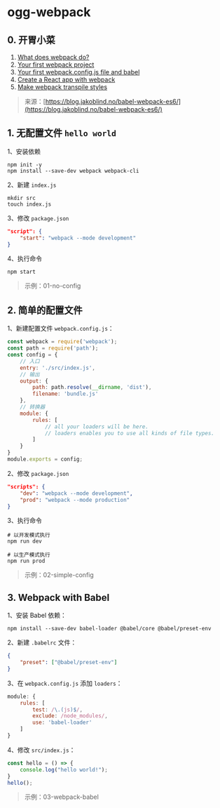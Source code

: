 # ogg-webpack

## 0. 开胃小菜

1. [What does webpack do?](./doc/what-does-webpack-do.md)
2. [Your first webpack project](./doc/your-first-webpack-project.md)
3. [Your first webpack.config.js file and babel](./doc/your-first-webpack-config-js-and-babel.md)
4. [Create a React app with webpack](./doc/how-to-create-a-react-app-with-webpack.md)
5. [Make webpack transpile styles](./doc/how-to-make-webpack-transpile-styles.md)

> 来源：[https://blog.jakoblind.no/babel-webpack-es6/](https://blog.jakoblind.no/babel-webpack-es6/)

## 1. 无配置文件 `hello world`

1、安装依赖

```shell
npm init -y
npm install --save-dev webpack webpack-cli
```

2、新建 `index.js`

```shell
mkdir src
touch index.js
```

3、修改 `package.json`

```json
"script": {
    "start": "webpack --mode development"
}
```

4、执行命令

```shell
npm start
```

> 示例：01-no-config

## 2. 简单的配置文件

1、新建配置文件 `webpack.config.js`：

```js
const webpack = require('webpack');
const path = require('path');
const config = {
    // 入口
    entry: './src/index.js',
    // 输出
    output: {
        path: path.resolve(__dirname, 'dist'),
        filename: 'bundle.js'
    },
    // 转换器
    module: {
        rules: [
            // all your loaders will be here.
            // loaders enables you to use all kinds of file types.
        ]
    }
}
module.exports = config;
```

2、修改 `package.json`

```json
"scripts": {
    "dev": "webpack --mode development",
    "prod": "webpack --mode production"
}
```

3、执行命令

```shell
# 以开发模式执行
npm run dev

# 以生产模式执行
npm run prod
```

> 示例：02-simple-config

## 3. Webpack with Babel

1、安装 Babel 依赖：

```shell
npm install --save-dev babel-loader @babel/core @babel/preset-env
```

2、新建 `.babelrc` 文件：

```json
{
    "preset": ["@babel/preset-env"]
}
```

3、在 `webpack.config.js` 添加 `loaders`：

```js
module: {
    rules: [
        test: /\.(js)$/,
        exclude: /node_modules/,
        use: 'babel-loader'
    ]
}
```

4、修改 `src/index.js`：

```js
const hello = () => {
    console.log("hello world!");
}
hello();
```

> 示例：03-webpack-babel